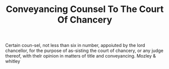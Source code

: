 ---
title: Conveyancing Counsel To The Court Of Chancery
letter: C
permalink: "/definitions/bld-conveyancing-counsel-to-the-court-of-chancery.html"
body: Certain coun-sel, not less than six in number, appoiuted by the lord chancellor,
  for the purpose of as-sisting the court of chancery, or any judge thereof, with
  thelr opinion in matters of title and conveyancing. Mozley & whitley
published_at: '2018-07-07'
source: Black's Law Dictionary 2nd Ed (1910)
layout: post
---